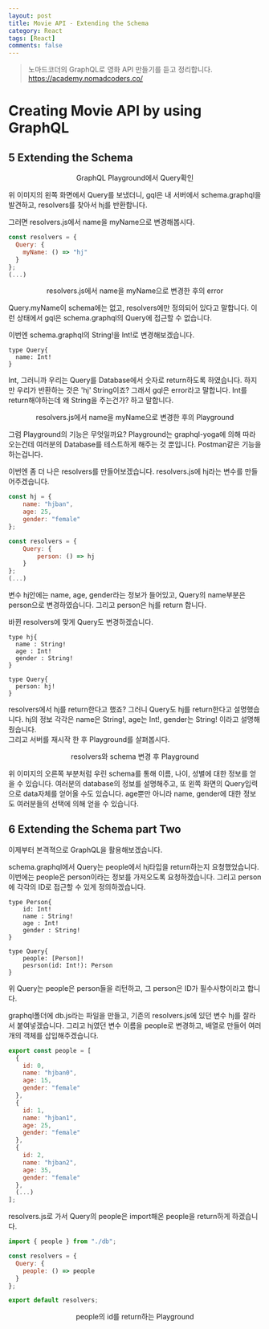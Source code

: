 ```yaml
---
layout: post
title: Movie API - Extending the Schema
category: React
tags: [React]
comments: false
---
```


> 노마드코더의 GraphQL로 영화 API 만들기를 듣고 정리합니다. <https://academy.nomadcoders.co/>

# Creating Movie API by using GraphQL

## 5 Extending the Schema

<center>
<figure>
<img src="/assets/post-img/graphql/movie_graphql_1-2.jpg" alt="">
<figcaption>GraphQL Playground에서 Query확인</figcaption>
</figure>
</center>

위 이미지의 왼쪽 화면에서 Query를 보냈더니, gql은 내 서버에서 schema.graphql을 발견하고, resolvers를 찾아서 hj를 반환합니다.  

그러면 resolvers.js에서 name을 myName으로 변경해봅시다.

```javascript
const resolvers = {
  Query: {
    myName: () => "hj"
  }
};
(...)
```

<center>
<figure>
<img src="/assets/post-img/graphql/movie_graphql_1-3.jpg" alt="">
<figcaption>resolvers.js에서 name을 myName으로 변경한 후의 error</figcaption>
</figure>
</center>

Query.myName이 schema에는 없고, resolvers에만 정의되어 있다고 말합니다. 이런 상태에서 gql은 schema.graphql의 Query에 접근할 수 없습니다.

이번엔 schema.graphql의 String!을 Int!로 변경해보겠습니다.

```
type Query{
  name: Int!
}
```
Int, 그러니까 우리는 Query를 Database에서 숫자로 return하도록 하였습니다. 하지만 우리가 반환하는 것은 'hj' String이죠? 그래서 gql은 error라고 말합니다. Int를 return해야하는데 왜 String을 주는건가? 하고 말합니다.

<center>
<figure>
<img src="/assets/post-img/graphql/movie_graphql_1-4.jpg" alt="">
<figcaption>resolvers.js에서 name을 myName으로 변경한 후의 Playground</figcaption>
</figure>
</center>

그럼 Playground의 기능은 무엇일까요? Playground는 graphql-yoga에 의해 따라 오는건데 여러분의 Database를 테스트하게 해주는 것 뿐입니다. Postman같은 기능을 하는겁니다.

이번엔 좀 더 나은 resolvers를 만들어보겠습니다. resolvers.js에 hj라는 변수를 만들어주겠습니다.

```javascript
const hj = {
	name: "hjban",
	age: 25,
	gender: "female"
};

const resolvers = {
	Query: {
		person: () => hj
	}
};
(...)
```

변수 hj안에는 name, age, gender라는 정보가 들어있고, Query의 name부분은 person으로 변경하였습니다. 그리고 person은 hj를 return 합니다.  

바뀐 resolvers에 맞게 Query도 변경하겠습니다.

```
type hj{
  name : String!
  age : Int!
  gender : String!
}

type Query{
  person: hj!
}
```

resolvers에서 hj를 return한다고 했죠? 그러니 Query도 hj를 return한다고 설명했습니다. hj의 정보 각각은 name은 String!, age는 Int!, gender는 String! 이라고 설명해줬습니다.  
그리고 서버를 재시작 한 후 Playground를 살펴봅시다.

<center>
<figure>
<img src="/assets/post-img/graphql/movie_graphql_1-5.jpg" alt="">
<figcaption>resolvers와 schema 변경 후 Playground</figcaption>
</figure>
</center>

위 이미지의 오른쪽 부분처럼 우린 schema를 통해 이름, 나이, 성별에 대한 정보를 얻을 수 있습니다. 여러분의 database의 정보를 설명해주고, 또 왼쪽 화면의 Query입력으로 data자체를 얻어올 수도 있습니다. age뿐만 아니라 name, gender에 대한 정보도 여러분들의 선택에 의해 얻을 수 있습니다.  

## 6 Extending the Schema part Two

이제부터 본격젹으로 GraphQL을 활용해보겠습니다.  

schema.graphql에서 Query는 people에서 hj타입을 return하는지 요청했었습니다. 이번에는 people은 person이라는 정보를 가져오도록 요청하겠습니다. 그리고 person에 각각의 ID로 접근할 수 있게 정의하겠습니다.
```
type Person{
	id: Int!
	name : String!
	age : Int!
	gender : String!
}

type Query{
	people: [Person]!
	pesrson(id: Int!): Person
}
```
위 Query는 people은 person들을 리턴하고, 그 person은 ID가 필수사항이라고 합니다.  

graphql폴더에 db.js라는 파일을 만들고, 기존의 resolvers.js에 있던 변수 hj를 잘라서 붙여넣겠습니다. 그리고 hj였던 변수 이름을 people로 변경하고, 배열로 만들어 여러개의 객체를 삽입해주겠습니다.

```javascript
export const people = [
  {
    id: 0,
    name: "hjban0",
    age: 15,
    gender: "female"
  },
  {
    id: 1,
    name: "hjban1",
    age: 25,
    gender: "female"
  },
  {
    id: 2,
    name: "hjban2",
    age: 35,
    gender: "female"
  },
  (...)
];
```

resolvers.js로 가서 Query의 people은 import해온 people을 return하게 하겠습니다.

```javascript
import { people } from "./db";

const resolvers = {
  Query: {
    people: () => people
  }
};

export default resolvers;
```

<center>
<figure>
<img src="/assets/post-img/graphql/movie_graphql_1-6.jpg" alt="">
<figcaption>people의 id를 return하는 Playground</figcaption>
</figure>
</center>
